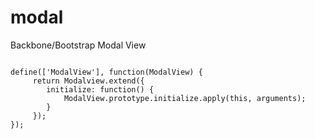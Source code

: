 modal
=====

Backbone/Bootstrap Modal View

<code>
define(['ModalView'], function(ModalView) {
     return Modalview.extend({
        initialize: function() {
            ModalView.prototype.initialize.apply(this, arguments);
        }
     });
});
</code>
